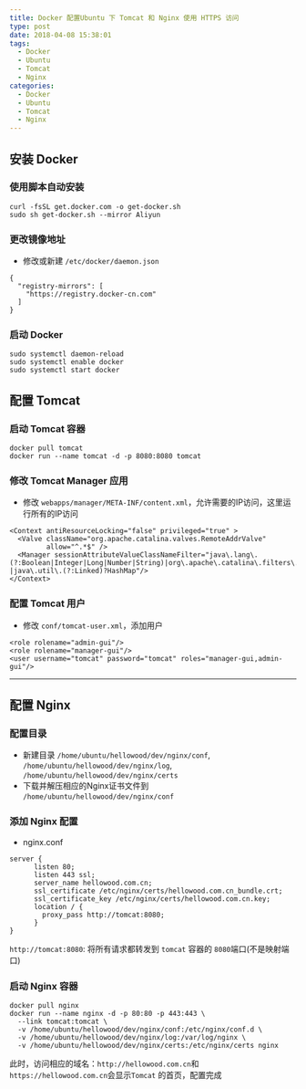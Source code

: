 ```yaml
---
title: Docker 配置Ubuntu 下 Tomcat 和 Nginx 使用 HTTPS 访问
type: post
date: 2018-04-08 15:38:01
tags:
  - Docker
  - Ubuntu
  - Tomcat
  - Nginx
categories:
  - Docker
  - Ubuntu
  - Tomcat
  - Nginx
---
```


## 安装 Docker

### 使用脚本自动安装

```
curl -fsSL get.docker.com -o get-docker.sh
sudo sh get-docker.sh --mirror Aliyun
```

### 更改镜像地址

- 修改或新建 `/etc/docker/daemon.json`

```
{
  "registry-mirrors": [
    "https://registry.docker-cn.com"
  ]
}
```

### 启动 Docker

```
sudo systemctl daemon-reload
sudo systemctl enable docker
sudo systemctl start docker
```

## 配置 Tomcat

### 启动 Tomcat 容器

```
docker pull tomcat
docker run --name tomcat -d -p 8080:8080 tomcat
```

### 修改 Tomcat Manager 应用

- 修改 `webapps/manager/META-INF/content.xml`，允许需要的IP访问，这里运行所有的IP访问

```
<Context antiResourceLocking="false" privileged="true" >
  <Valve className="org.apache.catalina.valves.RemoteAddrValve"
         allow="^.*$" />
  <Manager sessionAttributeValueClassNameFilter="java\.lang\.(?:Boolean|Integer|Long|Number|String)|org\.apache\.catalina\.filters\.CsrfPreventionFilter\$LruCache(?:\$1)?|java\.util\.(?:Linked)?HashMap"/>
</Context>
```

### 配置 Tomcat 用户

- 修改 `conf/tomcat-user.xml`，添加用户

```
<role rolename="admin-gui"/>
<role rolename="manager-gui"/>
<user username="tomcat" password="tomcat" roles="manager-gui,admin-gui"/>
```

---

## 配置 Nginx

### 配置目录

- 新建目录 `/home/ubuntu/hellowood/dev/nginx/conf`, `/home/ubuntu/hellowood/dev/nginx/log`, `/home/ubuntu/hellowood/dev/nginx/certs`
- 下载并解压相应的Nginx证书文件到 `/home/ubuntu/hellowood/dev/nginx/conf`

### 添加 Nginx 配置

- nginx.conf

```
server {
      listen 80;
      listen 443 ssl;
      server_name hellowood.com.cn;
      ssl_certificate /etc/nginx/certs/hellowood.com.cn_bundle.crt;
      ssl_certificate_key /etc/nginx/certs/hellowood.com.cn.key;
      location / {
        proxy_pass http://tomcat:8080;
      }
}
```

`http://tomcat:8080`: 将所有请求都转发到 `tomcat` 容器的 `8080`端口(不是映射端口)

### 启动 Nginx 容器

```
docker pull nginx
docker run --name nginx -d -p 80:80 -p 443:443 \
  --link tomcat:tomcat \
  -v /home/ubuntu/hellowood/dev/nginx/conf:/etc/nginx/conf.d \
  -v /home/ubuntu/hellowood/dev/nginx/log:/var/log/nginx \
  -v /home/ubuntu/hellowood/dev/nginx/certs:/etc/nginx/certs nginx
```

此时，访问相应的域名：`http://hellowood.com.cn`和`https://hellowood.com.cn`会显示`Tomcat` 的首页，配置完成
